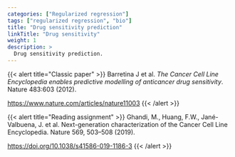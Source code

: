 ```yaml
---
categories: ["Regularized regression"]
tags: ["regularized regression", "bio"]
title: "Drug sensitivity prediction"
linkTitle: "Drug sensitivity"
weight: 1
description: >
  Drug sensitivity prediction.
---
```


{{< alert title="Classic paper" >}}
Barretina J et al. *The Cancer Cell Line Encyclopedia enables predictive modelling of anticancer drug sensitivity*. Nature 483:603 (2012).  
    
<https://www.nature.com/articles/nature11003>
{{< /alert >}}

{{< alert title="Reading assignment" >}}
Ghandi, M., Huang, F.W., Jané-Valbuena, J. et al. Next-generation characterization of the Cancer Cell Line Encyclopedia. Nature 569, 503–508 (2019). 

<https://doi.org/10.1038/s41586-019-1186-3>
{{< /alert >}}
